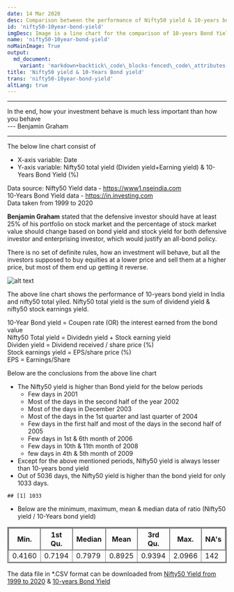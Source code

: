```yaml
---
date: 14 Mar 2020
desc: Comparison between the performance of Nifty50 yield & 10-years bond yield
id: 'nifty50-10year-bond-yield'
imgDesc: Image is a line chart for the comparison of 10-years Bond Yield and Nifty50 yield
name: 'nifty50-10year-bond-yield'
noMainImage: True
output:
  md_document:
    variant: 'markdown+backtick\_code\_blocks-fenced\_code\_attributes-header\_attributes'
title: 'Nifty50 yield & 10-Years Bond yield'
trans: 'nifty50-10year-bond-yield'
altLang: true
---
```

<div>
    <adsbygoogle />
</div>
<Adsense
          data-ad-client="ca-pub-3042269102042405"
          data-ad-slot="1234567890"
/>

------------------------------------------------------------------------

In the end, how your investment behave is much less important than how
you behave\
--- Benjamin Graham

------------------------------------------------------------------------

The below line chart consist of

-   X-axis variable: Date
-   Y-axis variable: Nifty50 total yield (Dividen yield+Earning yield) &
    10-Years Bond Yield (%)

Data source: Nifty50 Yield data -
<https://www1.nseindia.com>  
10-Years Bond Yield data -
<https://in.investing.com>\
Data taken from 1999 to 2020

**Benjamin Graham** stated that the defensive investor should have
at least 25% of his portfolio on stock market and the percentage of stock
market value should change based on bond yield and stock yield for both
defensive investor and enterprising investor, which would justify an
all-bond policy.

There is no set of definite rules, how an investment will behave, but
all the investors supposed to buy equities at a lower price and sell them
at a higher price, but most of them end up getting it reverse.

<img src="/economics/nifty50-10year-bond-yield/figure-markdown/bond_Nifty_yield-1.png" alt="alt text" class="blogs_image">


The above line chart shows the performance of 10-years bond yield in
India and nifty50 total yiled. Nifty50 total yield is the sum of
dividend yield & nifty50 stock earnings yield.

10-Year Bond yield = Coupen rate (OR) the interest earned from the bond
value   
Nifty50 Total yield = Dividedn yield + Stock earning yield   
Dividen yield = Dividend received / share price (%)  
Stock earnings yield = EPS/share price (%)  
EPS = Earnings/Share

Below are the conclusions from the above line chart

-   The Nifty50 yield is higher than Bond yield for the below periods
    - Few days in 2001
    - Most of the days in the second half of the year 2002
    - Most of the days in December 2003
    - Most of the days in the 1st quarter and last quarter of 2004
    - Few days in the first half and most of the days in the second half of 2005
    - Few days in 1st & 6th month of 2006
    - Few days in 10th & 11th month of 2008
    - few days in 4th & 5th month of 2009
-   Except for the above mentioned periods, Nifty50 yield is always lesser than 10-years bond yield
-   Out of 5036 days, the Nifty50 yield is higher than the bond yield for only 1033 days.

<!-- -->

    ## [1] 1033

-   Below are the minimum, maximum, mean & median data of ratio (Nifty50 yield / 10-Years bond yield)

<!-- -->

<div class="lowfont">

| Min.   | 1st Qu. | Median | Mean   | 3rd Qu. | Max.   | NA's |
|--------|---------|--------|--------|---------|--------|------|
| 0.4160 | 0.7194  | 0.7979 | 0.8925 | 0.9394  | 2.0966 | 142  |

</div>

The data file in \*.CSV format can be downloaded from [Nifty50 Yield from 1999 to 2020](http://thedatatalks.in/datas/economics/nifty50_yield.csv) & [10-years Bond Yield](http://thedatatalks.in/datas/economics/bond_10year_yield.csv) 

<style>
table{
    border-collapse: collapse;
    border-spacing: 0;
    border:2px solid gray;
}

th{
    border:2px solid gray;
}

td{
    border:1px solid gray;
}


</style>